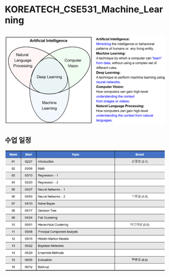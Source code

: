# KOREATECH_CSE531_Machine_Learning
![Uploading](background.png)
---
##  수업 일정

![Uploading](curriculum.png)